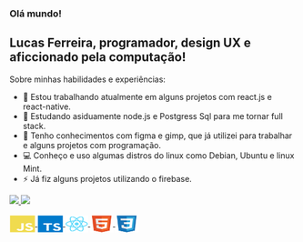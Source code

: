 ### Olá mundo!
## Lucas Ferreira, programador, design UX e aficcionado pela computação!

Sobre minhas habilidades e experiências:

- 🔭 Estou trabalhando atualmente em alguns projetos com react.js e react-native.
- 🌱 Estudando asiduamente node.js e Postgress Sql para me tornar full stack.
- 🎨 Tenho conhecimentos com figma e gimp, que já utilizei para trabalhar e alguns projetos com programação.
- 💻 Conheço e uso algumas distros do linux como Debian, Ubuntu e linux Mint.
- ⚡ Já fiz alguns projetos utilizando o firebase.

<div>
  <a href="https://github.com/Lucas9024">
  <img height="160em" src="https://github-readme-stats.vercel.app/api?username=Lucas9024&show_icons=true&theme=dark&include_all_commits=true&count_private=true"/>
  <img height="160em" src="https://github-readme-stats.vercel.app/api/top-langs/?username=Lucas9024&layout=compact&langs_count=7&theme=dark"/>
</div>
<div style="display: inline_block"><br>
  <img align="center" alt="Rafa-Js" height="30" width="45" src="https://raw.githubusercontent.com/devicons/devicon/master/icons/javascript/javascript-plain.svg">
  <img align="center" alt="Rafa-Ts" height="30" width="45" src="https://raw.githubusercontent.com/devicons/devicon/master/icons/typescript/typescript-plain.svg">
  <img align="center" alt="Rafa-React" height="30" width="40" src="https://raw.githubusercontent.com/devicons/devicon/master/icons/react/react-original.svg">
  <img align="center" alt="Rafa-HTML" height="30" width="40" src="https://raw.githubusercontent.com/devicons/devicon/master/icons/html5/html5-original.svg">
  <img align="center" alt="Rafa-CSS" height="30" width="40" src="https://raw.githubusercontent.com/devicons/devicon/master/icons/css3/css3-original.svg">

</div>
  
